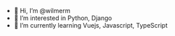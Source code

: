 - 👋 Hi, I’m @wilmerm
- 👀 I’m interested in Python, Django
- 🌱 I’m currently learning Vuejs, Javascript, TypeScript

<!---
wilmerm/wilmerm is a ✨ special ✨ repository because its `README.md` (this file) appears on your GitHub profile.
You can click the Preview link to take a look at your changes.
--->
